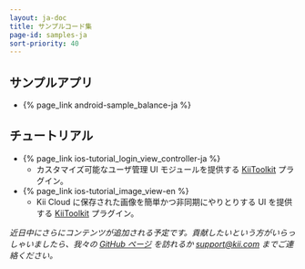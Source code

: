 ```yaml
---
layout: ja-doc
title: サンプルコード集
page-id: samples-ja
sort-priority: 40
---
```

## サンプルアプリ

* {% page_link android-sample_balance-ja %}

## チュートリアル

* {% page_link ios-tutorial_login_view_controller-ja %}
  * カスタマイズ可能なユーザ管理 UI モジュールを提供する [KiiToolkit](https://github.com/KiiPlatform/KiiToolkit-iOS) プラグイン。
* {% page_link ios-tutorial_image_view-en %}
  * Kii Cloud に保存された画像を簡単かつ非同期にやりとりする UI を提供する [KiiToolkit](https://github.com/KiiPlatform/KiiToolkit-iOS) プラグイン。

_近日中にさらにコンテンツが追加される予定です。貢献したいという方がいらっしゃいましたら、我々の [GitHub ページ](https://github.com/KiiPlatform) を訪れるか [support@kii.com](mailto:support@kii.com) までご連絡ください。_
